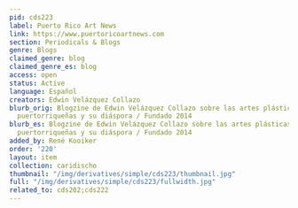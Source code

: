 ```yaml
---
pid: cds223
label: Puerto Rico Art News
link: https://www.puertoricoartnews.com
section: Periodicals & Blogs
genre: Blogs
claimed_genre: blog
claimed_genre_es: blog
access: open
status: Active
language: Español
creators: Edwin Velázquez Collazo
blurb_orig: Blogzine de Edwin Velázquez Collazo sobre las artes plásticas contemporáneas
  puertorriqueñas y su diáspora / Fundado 2014
blurb_es: Blogzine de Edwin Velázquez Collazo sobre las artes plásticas contemporáneas
  puertorriqueñas y su diáspora / Fundado 2014
added_by: René Kooiker
order: '220'
layout: item
collection: caridischo
thumbnail: "/img/derivatives/simple/cds223/thumbnail.jpg"
full: "/img/derivatives/simple/cds223/fullwidth.jpg"
related_to: cds202;cds222
---
```

